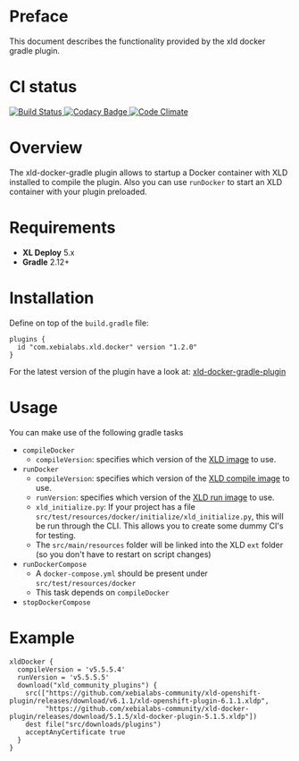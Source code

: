 # Preface #

This document describes the functionality provided by the xld docker gradle plugin.

# CI status #

[![Build Status][xld-docker-gradle-travis-image] ][xld-docker-gradle-travis-url]
[![Codacy Badge][xld-docker-gradle-codacy-image] ][xld-docker-gradle-codacy-url]
[![Code Climate][xld-docker-gradle-code-climate-image] ][xld-docker-gradle-code-climate-url]

[xld-docker-gradle-travis-image]: https://travis-ci.org/xebialabs-community/xld-docker-gradle-plugin.svg?branch=master
[xld-docker-gradle-travis-url]: https://travis-ci.org/xebialabs-community/xld-docker-gradle-plugin
[xld-docker-gradle-codacy-image]: https://api.codacy.com/project/badge/Grade/9e735dc2f73e40b3a9295b9fe9f8df31
[xld-docker-gradle-codacy-url]: https://www.codacy.com/app/joris-dewinne/xld-docker-gradle-plugin
[xld-docker-gradle-code-climate-image]: https://codeclimate.com/github/xebialabs-community/xld-docker-gradle-plugin/badges/gpa.svg
[xld-docker-gradle-code-climate-url]: https://codeclimate.com/github/xebialabs-community/xld-docker-gradle-plugin


# Overview #

The xld-docker-gradle plugin allows to startup a Docker container with XLD installed to compile the plugin.
Also you can use `runDocker` to start an XLD container with your plugin preloaded.

# Requirements #

* **XL Deploy** 5.x
* **Gradle** 2.12+

# Installation #

Define on top of the `build.gradle` file:

```
plugins {
  id "com.xebialabs.xld.docker" version "1.2.0"
}
```


For the latest version of the plugin have a look at:
[xld-docker-gradle-plugin](https://plugins.gradle.org/plugin/com.xebialabs.xld.docker)

# Usage #

You can make use of the following gradle tasks

* `compileDocker`
    * `compileVersion`: specifies which version of the [XLD image](https://hub.docker.com/r/xebialabs/xld_dev_compile/tags/) to use.
* `runDocker`
    * `compileVersion`: specifies which version of the [XLD compile image](https://hub.docker.com/r/xebialabs/xld_dev_compile/tags/) to use.
    * `runVersion`: specifies which version of the [XLD run image](https://hub.docker.com/r/xebialabs/xld_dev_run/tags/) to use.
    * `xld_initialize.py`: If your project has a file `src/test/resources/docker/initialize/xld_initialize.py`, this will be run through the CLI. This allows you to create some dummy CI's for testing.
    * The `src/main/resources` folder will be linked into the XLD `ext` folder (so you don't have to restart on script changes)
* `runDockerCompose`
    * A `docker-compose.yml` should be present under `src/test/resources/docker`
    * This task depends on `compileDocker`
* `stopDockerCompose`

# Example #

```
xldDocker {
  compileVersion = 'v5.5.5.4'
  runVersion = 'v5.5.5.5'
  download("xld_community_plugins") {
    src(["https://github.com/xebialabs-community/xld-openshift-plugin/releases/download/v6.1.1/xld-openshift-plugin-6.1.1.xldp",
         "https://github.com/xebialabs-community/xld-docker-plugin/releases/download/5.1.5/xld-docker-plugin-5.1.5.xldp"])
    dest file("src/downloads/plugins")
    acceptAnyCertificate true
  }
}
```

